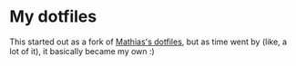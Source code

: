 # My dotfiles

This started out as a fork of [Mathias's dotfiles](https://github.com/mathiasbynens/dotfiles), but as time went by (like, a lot of it), it basically became my own :)
